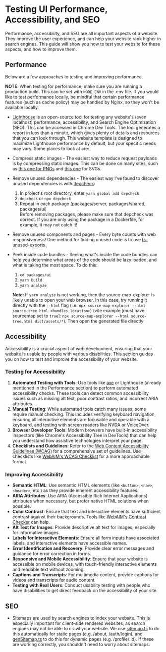 # Testing UI Performance, Accessibility, and SEO
Performance, accessibility, and SEO are all important aspects of a website. They improve the user experience, and can help your website rank higher in search engines. This guide will show you how to test your website for these aspects, and how to improve them.

## Performance
Below are a few approaches to testing and improving performance.

**NOTE**: When testing for performance, make sure you are running a production build. This can be set with `NODE_ENV` in the .env file. If you would like to test performance locally, be mindful that certain performance features (such as cache policy) may be handled by Nginx, so they won't be available locally.

- [Lighthouse](https://developers.google.com/web/tools/lighthouse) is an open-source tool for testing any website's (even localhost) performance, accessibility, and Search Engine Optimization (SEO). This can be accessed in Chrome Dev Tools. The tool generates a report in less than a minute, which gives plenty of details and resources that you can look through. This website template is designed to maximize Lighthouse performance by default, but your specific needs may vary. Some places to look at are:  
- Compress static images - The easiest way to reduce request payloads is by compressing static images. This can be done on many sites, such as [this one for PNGs](https://compresspng.com/) and [this one](https://jakearchibald.github.io/svgomg/) for SVGs.
- Remove unused dependencies - The easiest way I've found to discover unused dependencies is with [depcheck](https://www.npmjs.com/package/depcheck):    
    1. In project's root directory, enter `yarn global add depcheck`  
    2. `depcheck` or `npx depcheck`  
    3. Repeat in each package (packages/server, packages/shared, packages/ui)  
Before removing packages, please make sure that depcheck was correct. If you are only using the package in a Dockerfile, for example, it may not catch it!
- Remove unused components and pages - Every byte counts with web responsiveness! One method for finding unused code is to use [ts-unused-exports](https://github.com/pzavolinsky/ts-unused-exports).
- Peek inside code bundles - Seeing what's inside the code bundles can help you determine what areas of the code should be lazy loaded, and what is taking the most space. To do this:  
    1. `cd packages/ui ` 
    2. `yarn build`
    3. `yarn analyze`

    **Note**: If `yarn analyze` is not working, then the source-map-explorer is likely unable to open your web browser. In this case, try running it directly with the `--html` flag (i.e. `npx source-map-explorer --html source-tree.html <bundles_location>`) (vite example [must have sourcemap set to `true`]: `npx source-map-explorer --html source-tree.html dist/assets/*`). Then open the generated file directly

## Accessibility
Accessibility is a crucial aspect of web development, ensuring that your website is usable by people with various disabilities. This section guides you on how to test and improve the accessibility of your website.

### Testing for Accessibility
1. **Automated Testing with Tools**: Use tools like [axe](https://www.deque.com/axe/) or Lighthouse (already mentioned in the Performance section) to perform automated accessibility checks. These tools can detect common accessibility issues such as missing alt text, poor contrast ratios, and incorrect ARIA attributes.
2. **Manual Testing**: While automated tools catch many issues, some require manual checking. This includes verifying keyboard navigation, ensuring all interactive elements are focusable and operable with a keyboard, and testing with screen readers like NVDA or VoiceOver.
3. **Browser Developer Tools**: Modern browsers have built-in accessibility inspectors (like Chrome's Accessibility Tree in DevTools) that can help you understand how assistive technologies interpret your page.
4. **Checklists and Guidelines**: Refer to the [Web Content Accessibility Guidelines (WCAG)](https://www.w3.org/WAI/standards-guidelines/wcag/) for a comprehensive set of guidelines. Use checklists like [WebAIM's WCAG Checklist](https://webaim.org/standards/wcag/checklist) for a more approachable format.

### Improving Accessibility
- **Semantic HTML**: Use semantic HTML elements (like `<button>`, `<nav>`, `<header>`, etc.) as they provide inherent accessibility features.
- **ARIA Attributes**: Use ARIA (Accessible Rich Internet Applications) attributes when necessary, but prefer native HTML solutions when possible.
- **Color Contrast**: Ensure that text and interactive elements have sufficient contrast against their backgrounds. Tools like [WebAIM's Contrast Checker](https://webaim.org/resources/contrastchecker/) can help.
- **Alt Text for Images**: Provide descriptive alt text for images, especially for informative images.
- **Labels for Interactive Elements**: Ensure all form inputs have associated labels, and interactive elements have accessible names.
- **Error Identification and Recovery**: Provide clear error messages and guidance for error correction in forms.
- **Responsive and Mobile Accessibility**: Ensure that your website is accessible on mobile devices, with touch-friendly interactive elements and readable text without zooming.
- **Captions and Transcripts**: For multimedia content, provide captions for videos and transcripts for audio content.
- **Testing with Real Users**: Conduct usability testing with people who have disabilities to get direct feedback on the accessibility of your site.

## SEO
- Sitemaps are used by search engines to index your website. This is especially important for client-side rendered websites, as search engines may not be able to crawl your website. We use [sitemap.ts](https://github.com/Vrooli/Vrooli/tree/master/packages/ui/src/tools/sitemap.ts) to do this automatically for static pages (e.g. /about, /auth/login), and [genSitemap.ts](https://github.com/Vrooli/Vrooli/tree/master/packages/jobs/src/schedules/genSitemap.ts) to do this for dynamic pages (e.g. /profile/:id). If these are working correctly, you shouldn't need to worry about sitemaps.
